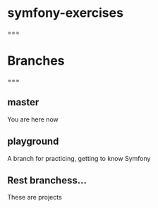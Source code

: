 # symfony-exercises

===
# Branches
===

## master
You are here now

## playground
A branch for practicing, getting to know Symfony

## Rest branchess...
These are projects